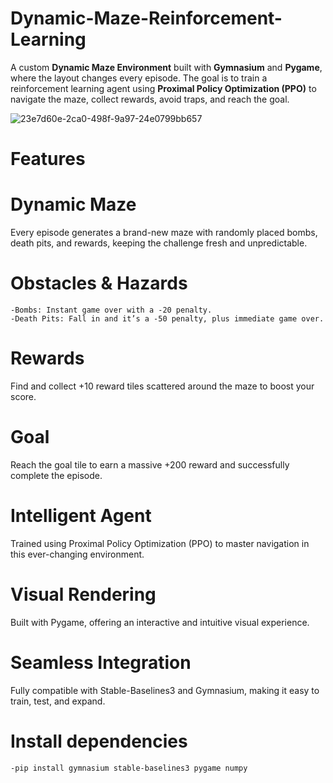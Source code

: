 # Dynamic-Maze-Reinforcement-Learning
A custom **Dynamic Maze Environment** built with **Gymnasium** and **Pygame**, where the layout changes every episode. The goal is to train a reinforcement learning agent using **Proximal Policy Optimization (PPO)** to navigate the maze, collect rewards, avoid traps, and reach the goal.



![23e7d60e-2ca0-498f-9a97-24e0799bb657](https://github.com/user-attachments/assets/bac4f529-5c68-4b7b-b838-e0219af97ce3)





# Features
# Dynamic Maze
Every episode generates a brand-new maze with randomly placed bombs, death pits, and rewards, keeping the challenge fresh and unpredictable.
# Obstacles & Hazards
    -Bombs: Instant game over with a -20 penalty.
    -Death Pits: Fall in and it’s a -50 penalty, plus immediate game over.

# Rewards
Find and collect +10 reward tiles scattered around the maze to boost your score.

# Goal
Reach the goal tile to earn a massive +200 reward and successfully complete the episode.

# Intelligent Agent
Trained using Proximal Policy Optimization (PPO) to master navigation in this ever-changing environment.

# Visual Rendering
Built with Pygame, offering an interactive and intuitive visual experience.

# Seamless Integration
Fully compatible with Stable-Baselines3 and Gymnasium, making it easy to train, test, and expand.

# Install dependencies
    -pip install gymnasium stable-baselines3 pygame numpy


